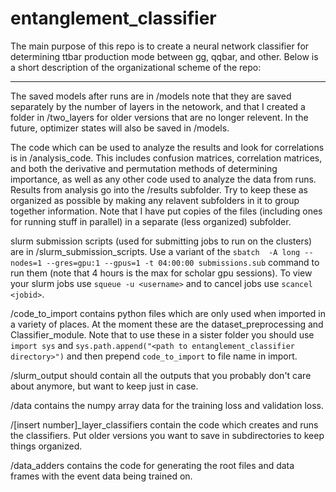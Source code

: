 # entanglement_classifier
The main purpose of this repo is to create a neural network classifier for determining ttbar production mode between gg, qqbar, and other. Below is a short description of the organizational scheme of the repo:


*****
The saved models after runs are in /models note that they are saved separately by the number of layers in the netowork, and that I created a folder in /two_layers for older versions that are no longer relevent. In the future, optimizer states will also be saved in /models.

The code which can be used to analyze the results and look for correlations is in /analysis_code. This includes confusion matrices, correlation matrices, and both the derivative and permutation methods of determining importance, as well as any other code used to analyze the data from runs. Results from analysis go into the /results subfolder. Try to keep these as organized as possible by making any relavent subfolders in it to group together information. Note that I have put copies of the files (including ones for running stuff in parallel) in a separate (less organized) subfolder.

slurm submission scripts (used for submitting jobs to run on the clusters) are in /slurm_submission_scripts. Use a variant of the `sbatch  -A long --nodes=1 --gres=gpu:1 --gpus=1 -t 04:00:00 submissions.sub` command to run them (note that 4 hours is the max for scholar gpu sessions). To view your slurm jobs use `squeue -u <username>` and to cancel jobs use `scancel <jobid>`.

/code_to_import contains python files which are only used when imported in a variety of places. At the moment these are the dataset_preprocessing and Classifier_module. Note that to use these in a sister folder you should use `import sys` and `sys.path.append("<path to entanglement_classifier directory>")` and then prepend `code_to_import` to file name in import.

/slurm_output should contain all the outputs that you probably don't care about anymore, but want to keep just in case.

/data contains the numpy array data for the training loss and validation loss.

/[insert number]_layer_classifiers contain the code which creates and runs the classifiers. Put older versions you want to save in subdirectories to keep things organized.

/data_adders contains the code for generating the root files and data frames with the event data being trained on.
